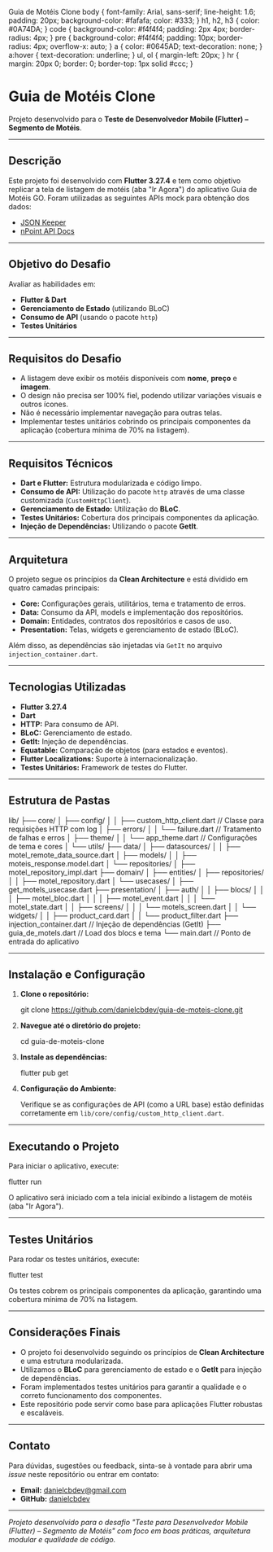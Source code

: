   Guia de Motéis Clone body { font-family: Arial, sans-serif; line-height: 1.6; padding: 20px; background-color: #fafafa; color: #333; } h1, h2, h3 { color: #0A74DA; } code { background-color: #f4f4f4; padding: 2px 4px; border-radius: 4px; } pre { background-color: #f4f4f4; padding: 10px; border-radius: 4px; overflow-x: auto; } a { color: #0645AD; text-decoration: none; } a:hover { text-decoration: underline; } ul, ol { margin-left: 20px; } hr { margin: 20px 0; border: 0; border-top: 1px solid #ccc; }

Guia de Motéis Clone
====================

Projeto desenvolvido para o **Teste de Desenvolvedor Mobile (Flutter) – Segmento de Motéis**.

* * *

Descrição
---------

Este projeto foi desenvolvido com **Flutter 3.27.4** e tem como objetivo replicar a tela de listagem de motéis (aba "Ir Agora") do aplicativo Guia de Motéis GO. Foram utilizadas as seguintes APIs mock para obtenção dos dados:

*   [JSON Keeper](https://jsonkeeper.com/b/1IXK)
*   [nPoint API Docs](https://www.npoint.io/docs/e728bb91e0cd56cc0711)

* * *

Objetivo do Desafio
-------------------

Avaliar as habilidades em:

*   **Flutter & Dart**
*   **Gerenciamento de Estado** (utilizando BLoC)
*   **Consumo de API** (usando o pacote `http`)
*   **Testes Unitários**

* * *

Requisitos do Desafio
---------------------

*   A listagem deve exibir os motéis disponíveis com **nome**, **preço** e **imagem**.
*   O design não precisa ser 100% fiel, podendo utilizar variações visuais e outros ícones.
*   Não é necessário implementar navegação para outras telas.
*   Implementar testes unitários cobrindo os principais componentes da aplicação (cobertura mínima de 70% na listagem).

* * *

Requisitos Técnicos
-------------------

*   **Dart e Flutter:** Estrutura modularizada e código limpo.
*   **Consumo de API:** Utilização do pacote `http` através de uma classe customizada (`CustomHttpClient`).
*   **Gerenciamento de Estado:** Utilização do **BLoC**.
*   **Testes Unitários:** Cobertura dos principais componentes da aplicação.
*   **Injeção de Dependências:** Utilizando o pacote **GetIt**.

* * *

Arquitetura
-----------

O projeto segue os princípios da **Clean Architecture** e está dividido em quatro camadas principais:

*   **Core:** Configurações gerais, utilitários, tema e tratamento de erros.
*   **Data:** Consumo da API, models e implementação dos repositórios.
*   **Domain:** Entidades, contratos dos repositórios e casos de uso.
*   **Presentation:** Telas, widgets e gerenciamento de estado (BLoC).

Além disso, as dependências são injetadas via `GetIt` no arquivo `injection_container.dart`.

* * *

Tecnologias Utilizadas
----------------------

*   **Flutter 3.27.4**
*   **Dart**
*   **HTTP:** Para consumo de API.
*   **BLoC:** Gerenciamento de estado.
*   **GetIt:** Injeção de dependências.
*   **Equatable:** Comparação de objetos (para estados e eventos).
*   **Flutter Localizations:** Suporte à internacionalização.
*   **Testes Unitários:** Framework de testes do Flutter.

* * *

Estrutura de Pastas
-------------------

lib/
├── core/
│   ├── config/
│   │   ├── custom\_http\_client.dart  // Classe para requisições HTTP com log
│   ├── errors/
│   │   └── failure.dart             // Tratamento de falhas e erros
│   ├── theme/
│   │   └── app\_theme.dart           // Configurações de tema e cores
│   └── utils/
├── data/
│   ├── datasources/
│   │   ├── motel\_remote\_data\_source.dart
│   ├── models/
│   │   ├── moteis\_response.model.dart
│   └── repositories/
│       ├── motel\_repository\_impl.dart
├── domain/
│   ├── entities/
│   ├── repositories/
│   │   ├── motel\_repository.dart
│   └── usecases/
│       ├── get\_motels\_usecase.dart
├── presentation/
│   ├── auth/
│   │   ├── blocs/
│   │   │   ├── motel\_bloc.dart
│   │   │   ├── motel\_event.dart
│   │   │   └── motel\_state.dart
│   │   ├── screens/
│   │   │   └── motels\_screen.dart
│   │   └── widgets/
│   │       ├── product\_card.dart
│   │       └── product\_filter.dart
├── injection\_container.dart         // Injeção de dependências (GetIt)
├── guia\_de\_motels.dart            // Load dos blocs e tema
└── main.dart                        // Ponto de entrada do aplicativo
  

* * *

Instalação e Configuração
-------------------------

1.  **Clone o repositório:**
    
    git clone https://github.com/danielcbdev/guia-de-moteis-clone.git
    
2.  **Navegue até o diretório do projeto:**
    
    cd guia-de-moteis-clone
    
3.  **Instale as dependências:**
    
    flutter pub get
    
4.  **Configuração do Ambiente:**
    
    Verifique se as configurações de API (como a URL base) estão definidas corretamente em `lib/core/config/custom_http_client.dart`.
    

* * *

Executando o Projeto
--------------------

Para iniciar o aplicativo, execute:

flutter run

O aplicativo será iniciado com a tela inicial exibindo a listagem de motéis (aba "Ir Agora").

* * *

Testes Unitários
----------------

Para rodar os testes unitários, execute:

flutter test

Os testes cobrem os principais componentes da aplicação, garantindo uma cobertura mínima de 70% na listagem.

* * *

Considerações Finais
--------------------

*   O projeto foi desenvolvido seguindo os princípios de **Clean Architecture** e uma estrutura modularizada.
*   Utilizamos o **BLoC** para gerenciamento de estado e o **GetIt** para injeção de dependências.
*   Foram implementados testes unitários para garantir a qualidade e o correto funcionamento dos componentes.
*   Este repositório pode servir como base para aplicações Flutter robustas e escaláveis.

* * *

Contato
-------

Para dúvidas, sugestões ou feedback, sinta-se à vontade para abrir uma _issue_ neste repositório ou entrar em contato:

*   **Email:** danielcbdev@gmail.com
*   **GitHub:** [danielcbdev](https://github.com/danielcbdev)

* * *

_Projeto desenvolvido para o desafio "Teste para Desenvolvedor Mobile (Flutter) – Segmento de Motéis" com foco em boas práticas, arquitetura modular e qualidade de código._
